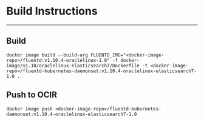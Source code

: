 # Build Instructions
---
## Build
`docker image build --build-arg FLUENTD_IMG="<docker-image-repo>/fluentd:v1.10.4-oraclelinux-1.0" -f docker-image/v1.10/oraclelinux-elasticsearch7/Dockerfile -t <docker-image-repo>/fluentd-kubernetes-daemonset:v1.10.4-oraclelinux-elasticsearch7-1.0 .`
## Push to OCIR
`docker image push <docker-image-repo>/fluentd-kubernetes-daemonset:v1.10.4-oraclelinux-elasticsearch7-1.0`
